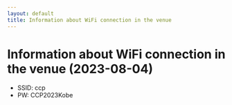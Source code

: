 ```yaml
---
layout: default
title: Information about WiFi connection in the venue
---
```


# Information about WiFi connection in the venue (2023-08-04)

* SSID: ccp
* PW: CCP2023Kobe
